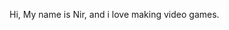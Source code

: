 Hi, My name is Nir, and i love making video games.

<!---
nir9000/nir9000 is a ✨ special ✨ repository because its `README.md` (this file) appears on your GitHub profile.
You can click the Preview link to take a look at your changes.
--->
